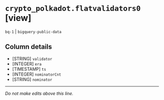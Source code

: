 # `crypto_polkadot.flatvalidators0` [view]
`bq-1` | `bigquery-public-data`

## Column details
* [STRING]    `validator`
* [INTEGER]   `era`
* [TIMESTAMP] `ts`
* [INTEGER]   `nominatorCnt`
* [STRING]    `nominator`

-------------------------------------------------------------------------------
*Do not make edits above this line.*

